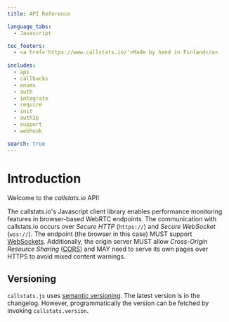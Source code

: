 ```yaml
---
title: API Reference

language_tabs:
  - Javascript

toc_footers:
  - <a href='https://www.callstats.io/'>Made by hand in Finland</a>
 
includes:
  - api
  - callbacks
  - enums
  - auth
  - integrate
  - require
  - init
  - auth3p
  - support
  - webhook

search: true
---
```


# Introduction

Welcome to the _callstats.io_ API! 

The callstats.io's Javascript client library enables performance monitoring features in browser-based WebRTC endpoints. The communication with callstats.io occurs over _Secure HTTP_ (`https://`) and _Secure WebSocket_ (`wss://`). The endpoint (the browser in this case) MUST support [WebSockets](https://www.w3.org/TR/websockets/). Additionally, the origin server MUST allow _Cross-Origin Resource Sharing_ ([CORS](http://enable-cors.org/server.html)) and MAY need to serve its own pages over HTTPS to avoid mixed content warnings.


## Versioning

`callstats.js` uses [semantic versioning](http://semver.org). The latest version is in the changelog. However, programmatically the version can be fetched by invoking `callstats.version`.



